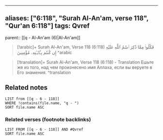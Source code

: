 
---
aliases: ["6:118", "Surah Al-An'am, verse 118", "Qur'an 6:118"]
tags: Qvref
---

parent:: [[q - Al-An'am (6)|Al-An'am]]

> [!arabic]+ Surah Al-An'am, Verse 118 (6:118)
> <span class="quran-arabic">فَكُلُوا۟ مِمَّا ذُكِرَ ٱسْمُ ٱللَّهِ عَلَيْهِ إِن كُنتُم بِـَٔايَـٰتِهِۦ مُؤْمِنِينَ</span>
^arabic

> [!translation]+ Surah Al-An'am, Verse 118 (6:118) - Translation
> Ешьте же из того, над чем произнесено имя Аллаха, если вы веруете в Его знамения.
^translation



## Related notes
```dataview
LIST from [[q - 6 - 118]]
WHERE !contains(file.name, "q - ")
SORT file.name ASC
```

### Related verses (footnote backlinks)
```dataview
LIST FROM [[q - 6 - 118]] AND #Qvref
SORT file.name ASC
```


